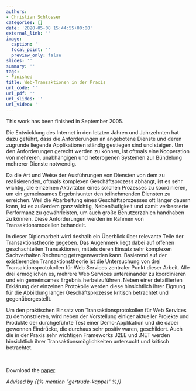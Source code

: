 ```yaml
---
authors:
- Christian Schlosser
categories: []
date: '2020-05-08 15:44:55+00:00'
external_link: ''
image:
  caption: ''
  focal_point: ''
  preview_only: false
slides: ''
summary: ''
tags:
- Finished
title: Web-Transaktionen in der Praxis
url_code: ''
url_pdf: ''
url_slides: ''
url_video: ''
---
```


This work has been finished in September 2005.

Die Entwicklung des Internet in den letzten Jahren und Jahrzehnten hat dazu geführt, dass die Anforderungen an angebotene Dienste und deren zugrunde liegende Applikationen ständig gestiegen sind und steigen. Um den Anforderungen gerecht werden zu können, ist oftmals eine Kooperation von mehreren, unabhängigen und heterogenen Systemen zur Bündelung mehrerer Dienste notwendig.

Da die Art und Weise der Ausführungen von Diensten von dem zu realisierenden, oftmals komplexen Geschäftsprozess abhängt, ist es sehr wichtig, die einzelnen Aktivitäten eines solchen Prozesses zu koordinieren, um ein gemeinsames Ergebnisunter den teilnehmenden Diensten zu erreichen. Weil die Abarbeitung eines Geschäftsprozesses oft länger dauern kann, ist es außerdem ganz wichtig, Nebenläufigkeit und damit verbesserte Performanz zu gewährleisten, um auch große Benutzerzahlen handhaben zu können. Diese Anforderungen werden im Rahmen von Transaktionsmodellen behandelt.

In dieser Diplomarbeit wird deshalb ein Überblick über relevante Teile der Transaktionstheorie gegeben. Das Augenmerk liegt dabei auf offenen geschachtelten Transaktionen, mittels deren Einsatz sehr komplexen Sachverhalten Rechnung getragenwerden kann. Basierend auf der existierenden Transaktionstheorie ist die Untersuchung von drei Transaktionsprotokollen für Web Services zentraler Punkt dieser Arbeit. Alle drei ermöglichen es, mehrere Web Services untereinander zu koordinieren und ein gemeinsames Ergebnis herbeizuführen. Neben einer detaillierten Erklärung der einzelnen Protokolle werden diese hinsichtlich ihrer Eignung für die Abbildung langer Geschäftsprozesse kritisch betrachtet und gegenübergestellt.

Um den praktischen Einsatz von Transaktionsprotokollen für Web Services zu demonstrieren, wird neben der Vorstellung einiger aktueller Projekte und Produkte der durchgeführte Test einer Demo-Applikation und die dabei gewonnen Eindrücke, die durchaus sehr positiv waren, geschildert. Auch die in der Praxis sehr wichtigen Frameworks J2EE und .NET werden hinsichtlich ihrer Transaktionsmöglichkeiten untersucht und kritisch betrachtet.

&nbsp;

 Download the [paper](https://www.big.tuwien.ac.at/app/uploads/2016/10/Schlosser_paper.pdf)

*Advised by {{% mention "gertrude-kappel" %}}*
